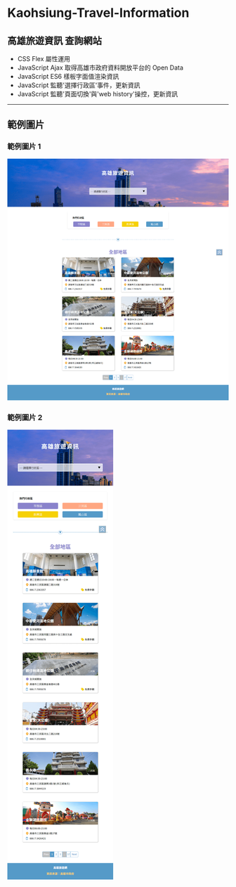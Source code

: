 # Kaohsiung-Travel-Information

## 高雄旅遊資訊 查詢網站

* CSS Flex 屬性運用
* JavaScript Ajax 取得高雄市政府資料開放平台的 Open Data
* JavaScript ES6 樣板字面值渲染資訊
* JavaScript 監聽'選擇行政區'事件，更新資訊
* JavaScript 監聽'頁面切換'與'web history'操控，更新資訊
---
## 範例圖片
### 範例圖片 1
![範例圖片 1](images/Demo1.png)
### 範例圖片 2
![範例圖片 2](images/Demo2.png)
